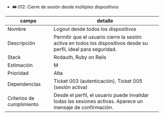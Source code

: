 - 🎟️ 012: Cierre de sesión desde múltiples dispositivos

| campo                     | detalle                                                                                                          |
| ------------------------- | ---------------------------------------------------------------------------------------------------------------- |
| Nombre                    | Logout desde todos los dispositivos                                                                              |
| Descripción               | Permitir que el usuario cierre la sesión activa en todos los dispositivos desde su perfil, ideal para seguridad. |
| Stack                     | Rodauth, Ruby on Rails                                                                                           |
| Estimación                | M                                                                                                                |
| Prioridad                 | Alta                                                                                                             |
| Dependencias              | Ticket 003 (autenticación), Ticket 005 (sesión activa)                                                           |
| Criterios de cumplimiento | Desde el perfil, el usuario puede invalidar todas las sesiones activas. Aparece un mensaje de confirmación.      |
